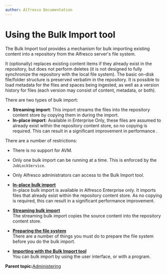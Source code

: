 ```yaml
---
author: Alfresco Documentation
---
```


# Using the Bulk Import tool

The Bulk Import tool provides a mechanism for bulk importing existing content into a repository from the Alfresco server's file system.  

It \(optionally\) replaces existing content items if they already exist in the repository, but does not perform deletes \(it is not designed to fully synchronize the repository with the local file system\). The basic on-disk file/folder structure is preserved verbatim in the repository. It is possible to load metadata for the files and spaces being ingested, as well as a version history for files \(each version may consist of content, metadata, or both\).

There are two types of bulk import:

-   **Streaming import**: This import streams the files into the repository content store by copying them in during the import.
-   **In-place import**: Available in Enterprise Only, these files are assumed to already exist within the repository content store, so no copying is required. This can result in a significant improvement in performance .

There are a number of restrictions:

-   There is no support for AVM.
-   Only one bulk import can be running at a time. This is enforced by the `JobLockService`.
-   Only Alfresco administrators can access to the Bulk Import tool.

-   **[In-place bulk import](../concepts/bulk-import-in-place.md)**  
In-place bulk import is available in Alfresco Enterprise only. It imports files that already exist within the repository content store. As no copying is required, this can result in a significant performance improvement.
-   **[Streaming bulk import](../concepts/bulk-import-streaming.md)**  
The streaming bulk import copies the source content into the repository content store.
-   **[Preparing the file system](../concepts/bulk-import-prepare-filesystem.md)**  
There are a number of things you must do to prepare the file system before you do the bulk import.
-   **[Importing with the Bulk Import tool](../concepts/bulk-import-importing.md)**  
You can bulk import by using the user interface, or with a program.

**Parent topic:**[Administering](../concepts/ch-administering.md)

